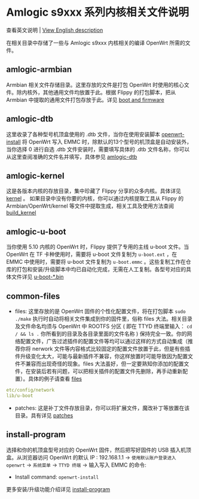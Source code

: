 # Amlogic s9xxx 系列内核相关文件说明

查看英文说明 | [View English description](README.md)

在相关目录中存储了一些与 Amlogic s9xxx 内核相关的编译 OpenWrt 所需的文件。

## amlogic-armbian

Armbian 相关文件存储目录。这里存放的文件是打包 OpenWrt 时使用的核心文件。除内核外，其他通用文件均放置于此。根据 Flippy 的打包脚本，把从 Armbian 中提取的通用文件打包存放于此。详见 [boot and firmware](https://github.com/ophub/amlogic-s9xxx-openwrt/tree/main/amlogic-s9xxx/amlogic-armbian) 

## amlogic-dtb

这里收录了各种型号机顶盒使用的 .dtb 文件，当你在使用安装脚本 [openwrt-install](https://github.com/ophub/amlogic-s9xxx-openwrt/blob/main/amlogic-s9xxx/install-program/files/openwrt-install) 将 OpenWrt 写入 EMMC 时，除默认的13个型号的机顶盒是自动安装外，当你选择 0 进行自选 .dtb 文件安装时，需要填写具体的 .dtb 文件名称，你可以从这里查阅准确的文件名并填写，具体参见 [amlogic-dtb](https://github.com/ophub/amlogic-s9xxx-openwrt/tree/main/amlogic-s9xxx/amlogic-dtb)  

## amlogic-kernel

这是各版本内核的存放目录，集中珍藏了 Flippy 分享的众多内核。具体详见 [kernel](https://github.com/ophub/amlogic-s9xxx-openwrt/tree/main/amlogic-s9xxx/amlogic-kernel/kernel) 。 如果目录中没有你要的内核，你可以通过内核提取工具从 Flippy 的Armbian/OpenWrt/kernel 等文件中提取生成，相关工具及使用方法查阅 [build_kernel](https://github.com/ophub/amlogic-s9xxx-openwrt/blob/main/amlogic-s9xxx/amlogic-kernel/build_kernel/README.cn.md) 

## amlogic-u-boot

当你使用 5.10 内核的 OpenWrt 时，Flippy 提供了专用的主线 u-boot 文件。当 OpenWrt 在 TF 卡种使用时，需要将 u-boot 文件复制为 `u-boot.ext` ，在 EMMC 中使用时，需要将 u-boot 文件复制为 `u-boot.emmc` 。这些复制工作在仓库的打包和安装/升级脚本中均已自动化完成，无需在人工复制。各型号对应的具体文件详见 [u-boot-*.bin](https://github.com/ophub/amlogic-s9xxx-openwrt/tree/main/amlogic-s9xxx/amlogic-u-boot)

## common-files

- files: 这里存放的是 OpenWrt 固件的个性化配置文件，将在打包脚本 `sudo ./make` 执行时自动将相关文件集成到你的固件里，俗称 files 大法。相关目录及文件命名均须与 OpenWrt 中 ROOTFS 分区 ( 即在 TTYD 终端里输入： `cd / && ls .` 你所看到的目录及各目录里面的文件名称 ) 保持完全一致。你的网络配置文件，广告过滤插件的配置文件等均可以通过这样的方式自动集成（推荐你将 nerwork 文件等内容格式比较固定的配置文件放置于此，但是有些插件升级变化太大，可能与最新插件不兼容，你这样放置时可能导致因为配置文件不兼容而出现奇怪的现象。files 大法虽好，但一定要熟知你添加的配置文件，在安装后若有问题，可以把相关插件的配置文件先删除，再手动重新配置）。具体的例子请查看  [files](https://github.com/ophub/amlogic-s9xxx-openwrt/tree/main/amlogic-s9xxx/common-files/files) 
```yaml
etc/config/network
lib/u-boot
```
- patches: 这是补丁文件存放目录，你可以将扩展文件，魔改补丁等放置在该目录。具有详见 [patches](https://github.com/ophub/amlogic-s9xxx-openwrt/tree/main/amlogic-s9xxx/common-files/patches)

## install-program

选择和你的机顶盒型号对应的 OpenWrt 固件，然后把写好固件的 USB 插入机顶盒。从浏览器访问 OpenWrt 的默认 IP : 192.168.1.1 → `使用默认账户登录进入 openwrt` → `系统菜单` → `TTYD 终端` → 输入写入 EMMC 的命令:  

- Install command: `openwrt-install`

更多安装/升级功能介绍详见 [install-program](https://github.com/ophub/amlogic-s9xxx-openwrt/blob/main/amlogic-s9xxx/install-program/README.cn.md)

